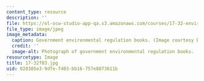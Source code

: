 ```yaml
---
content_type: resource
description: ''
file: https://ol-ocw-studio-app-qa.s3.amazonaws.com/courses/17-32-environmental-politics-and-policy-spring-2003/028385e39dfef403bb16757e8873611b_17-32f03.jpg
file_type: image/jpeg
image_metadata:
  caption: Government environmental regulation books. (Image courtesy Daniel Bersak.)
  credit: ''
  image-alt: Photograph of government environmental regulation books.
resourcetype: Image
title: 17-32f03.jpg
uid: 028385e3-9dfe-f403-bb16-757e8873611b
---
```

